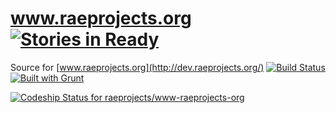 #  www.raeprojects.org  [![Stories in Ready](https://badge.waffle.io/raeprojects/www-raeprojects-org.svg?label=ready&title=Ready)](http://waffle.io/raeprojects/www-raeprojects-org)

Source for [www.raeprojects.org](http://dev.raeprojects.org/)    [![Build Status](https://travis-ci.org/raeprojects/www-raeprojects-org.svg?branch=master)](https://travis-ci.org/raeprojects/www-raeprojects-org) [![Built with Grunt](https://cdn.gruntjs.com/builtwith.png)](http://gruntjs.com/)

[ ![Codeship Status for raeprojects/www-raeprojects-org](https://codeship.com/projects/4c3aed50-71fc-0133-cff3-76d66bb8b48b/status?branch=master)](https://codeship.com/projects/117093)
